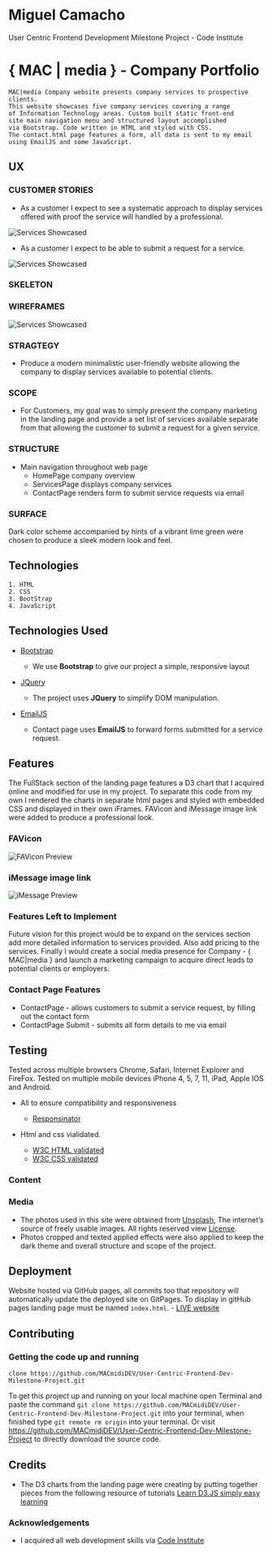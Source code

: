 # Miguel Camacho
User Centric Frontend Development 
Milestone Project - Code Institute
#  { MAC | media } - Company Portfolio
```
MAC|media Company website presents company services to prospective clients.
This website showcases five company services covering a range
of Information Technology areas. Custom built static front-end
site main navigation menu and structured layout accomplished 
via Bootstrap. Code written in HTML and styled with CSS. 
The contact.html page features a form, all data is sent to my email
using EmailJS and some JavaScript.
```
## UX

### CUSTOMER STORIES
- As a customer I expect to see a systematic approach to display services offered with proof the service will handled by a professional. 

![Services Showcased](https://github.com/MACmidiDEV/User-Centric-Frontend-Dev-Milestone-Project/blob/master/assets/wireframes/ServiceShowcase.png?raw=true "proof of services")

- As a customer I expect to be able to submit a request for a service.

![Services Showcased](https://github.com/MACmidiDEV/User-Centric-Frontend-Dev-Milestone-Project/blob/master/assets/wireframes/ContactShowcase.png?raw=true "proof of requests")

### SKELETON 

### WIREFRAMES
![Services Showcased](https://github.com/MACmidiDEV/User-Centric-Frontend-Dev-Milestone-Project/blob/master/assets/wireframes/WireFrames.png?raw=true "wireframes")

### STRAGTEGY
- Produce a modern minimalistic user-friendly website allowing the company to display services available to potential clients.

### SCOPE
- For Customers, my goal was to simply present the company marketing in the landing page and provide a set list of services available separate from that allowing the customer to submit a request for a given service.

### STRUCTURE
- Main navigation throughout web page
    - HomePage company overview
    - ServicesPage displays company services
    - ContactPage renders form to submit service requests via email

### SURFACE
Dark color scheme accompanied by hints of a vibrant lime green were chosen to produce a sleek modern look and feel.

## Technologies
    1. HTML
    2. CSS
    3. BootStrap
    4. JavaScript

## Technologies Used

- [Bootstrap](http://getbootstrap.com/)
    - We use **Bootstrap** to give our project a simple, responsive layout

- [JQuery](https://jquery.com)
    - The project uses **JQuery** to simplify DOM manipulation.

- [EmailJS](https://www.emailjs.com)
    - Contact page uses **EmailJS** to forward forms submitted for a service request.

## Features
The FullStack section of the landing page features a D3 chart that I acquired online and modified for use in my project. To separate this code from my own I rendered the charts in separate html pages and styled with embedded CSS and displayed in their own iFrames. FAVicon and iMessage image link were added to produce a professional look.

### FAVicon

![FAVicon Preview](https://github.com/MACmidiDEV/User-Centric-Frontend-Dev-Milestone-Project/blob/master/assets/wireframes/FAVicons.png?raw=true "FAVicon")

### iMessage image link

![iMessage Preview](https://github.com/MACmidiDEV/User-Centric-Frontend-Dev-Milestone-Project/blob/master/assets/wireframes/iMessageLink.png?raw=true "iMessage")

### Features Left to Implement
Future vision for this project would be to expand on the services section add more detailed information to services provided. Also add pricing to the services. Finally I would create a social media presence for Company - { MAC|media } and launch a marketing campaign to acquire direct leads to potential clients or employers.
 
### Contact Page Features
- ContactPage - allows customers to submit a service request, by filling out the contact form
- ContactPage Submit - submits all form details to me via email

## Testing
Tested across multiple browsers Chrome, Safari, Internet Explorer and FireFox.
Tested on multiple mobile devices iPhone 4, 5, 7, 11, iPad, Apple IOS and Android.
- All to ensure compatibility and responsiveness
    - [Responsinator](http://www.responsinator.com/)

- Html and css vialidated.
    - [W3C HTML validated](https://validator.w3.org/)
    - [W3C CSS validated](https://jigsaw.w3.org/css-validator/)    

### Content

### Media
- The photos used in this site were obtained from [Unsplash](https://unsplash.com), The internet’s source of freely usable images. All rights reserved view [License](https://unsplash.com/license).
- Photos cropped and texted applied  effects were also applied to keep the dark theme and overall structure and scope of the project.

## Deployment
Website hosted via GitHub pages, all commits too that repository will automatically update the deployed site on GitPages. To display in gitHub pages landing page must be named `index.html`.
    - [LIVE website](https://macmididev.github.io/User-Centric-Frontend-Dev-Milestone-Project/)

## Contributing

### Getting the code up and running
  ```
  clone https://github.com/MACmidiDEV/User-Centric-Frontend-Dev-Milestone-Project.git
  ```  
To get this project up and running on your local machine open Terminal and paste the command
`git clone https://github.com/MACmidiDEV/User-Centric-Frontend-Dev-Milestone-Project.git` 
into your terminal, when finished type `git remote rm origin` into your terminal. Or visit https://github.com/MACmidiDEV/User-Centric-Frontend-Dev-Milestone-Project to directly download the source code.

## Credits
- The D3 charts from the landing page were creating by putting together pieces from the following resource of tutorials [Learn D3.JS simply easy learning](https://www.tutorialspoint.com/d3js/index.htm)


### Acknowledgements
- I acquired all web development skills via [Code Institute](https://codeinstitute.net)




